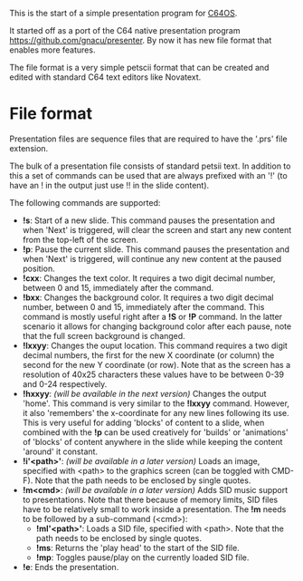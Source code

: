 This is the start of a simple presentation program for [C64OS](https://c64os.com). 

It started off as a port of the C64 native presentation program https://github.com/gnacu/presenter.
By now it has new file format that enables more features.

The file format is a very simple petscii format that can be created and edited with standard C64 text editors like Novatext.

# File format
Presentation files are sequence files that are required to have the '.prs' file extension.

The bulk of a presentation file consists of standard petsii text. In addition to this a set of commands can be used that are always prefixed with an '!' (to have an ! in the output just use !! in the slide content).

The following commands are supported:
* __!s__: Start of a new slide. This command pauses the presentation and when 'Next' is triggered, will clear the screen and start any new content from the top-left of the screen.
* __!p__: Pause the current slide. This command pauses the presentation and when 'Next' is triggered, will continue any new content at the paused position.
* __!cxx__: Changes the text color. It requires a two digit decimal number, between 0 and 15, immediately after the command.
* __!bxx__: Changes the background color. It requires a two digit decimal number, between 0 and 15, immediately after the command. This command is mostly useful right after a __!S__ or __!P__ command. In the latter scenario it allows for changing background color after each pause, note that the full screen background is changed.
* __!lxxyy__: Changes the ouput location. This command requires a two digit decimal numbers, the first for the new X coordinate (or column) the second for the new Y coordinate (or row). Note that as the screen has a resolution of 40x25 characters these values have to be between 0-39 and 0-24 respectively.
* __!hxxyy__: _(will be available in the next version)_ Changes the output 'home'. This command is very similar to the __!lxxyy__ command. However, it also 'remembers' the x-coordinate for any new lines following its use. This is very useful for adding 'blocks' of content to a slide, when combined with the __!p__ can be used creatively for 'builds' or 'animations' of 'blocks' of content anywhere in the slide while keeping the content 'around' it constant.
* __!i'\<path\>'__: _(will be available in a later version)_ Loads an image, specified with \<path\> to the graphics screen (can be toggled with CMD-F). Note that the path needs to be enclosed by single quotes.
* __!m\<cmd\>__: _(will be available in a later version)_ Adds SID music support to presentations. Note that there because of memory limits, SID files have to be relatively small to work inside a presentation. The __!m__ needs to be followed by a sub-command (\<cmd\>):
  *  __!ml'\<path\>'__: Loads a SID file, specified with \<path\>. Note that the path needs to be enclosed by single quotes.
  *  __!ms__: Returns the 'play head' to the start of the SID file.
  *  __!mp__: Toggles pause/play on the currently loaded SID file.
* __!e__: Ends the presentation.


